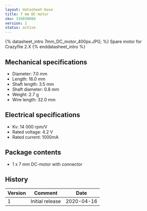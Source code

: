 ```yaml
---
layout: datasheet-base
title: 7 mm DC-motor
sku: 316030060
version: 1
status: active
---
```


{% datasheet_intro 7mm_DC_motor_400px.JPG; %}
Spare motor for Crazyflie 2.X
{% enddatasheet_intro %}

## Mechanical specifications

* Diameter: 7.0 mm
* Length: 16.0 mm
* Shaft length: 3.5 mm
* Shaft diameter: 0.8 mm
* Weight: 2.7 g
* Wire length: 32.0 mm

## Electrical specifications

* Kv: 14 000 rpm/V
* Rated voltage: 4.2 V
* Rated current: 1000mA

## Package contents

* 1 x 7 mm DC-motor with connector

## History

| Version | Comment | Date |
| ------- | ------- | ---- |
| 1 | Initial release | 2020-04-16 |
